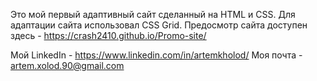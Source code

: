    
   
   Это мой первый адаптивный сайт сделанный на HTML и CSS. Для адаптации сайта использовал CSS Grid.
   Предосмотр сайта доступен здесь - https://crash2410.github.io/Promo-site/
   
 
   
   Мой LinkedIn - https://www.linkedin.com/in/artemkholod/
   Моя почта - artem.xolod.90@gmail.com
